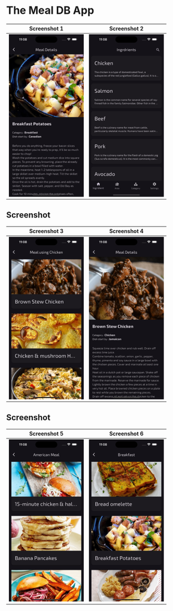 # The Meal DB App


| Screenshot 1 | Screenshot 2 |
|--------------|--------------|
| <img src="./screenshots/screenshot1.png" alt="Image 1" width="200"/> | <img src="./screenshots/screenshot2.png" alt="Image 2" width="200"/> |

## Screenshot

| Screenshot 3 | Screenshot 4 |
|--------------|--------------|
| <img src="./screenshots/screenshot3.png" alt="Image 3" width="200"/> | <img src="./screenshots/screenshot4.png" alt="Image 4" width="200"/> |

## Screenshot

| Screenshot 5 | Screenshot 6 |
|--------------|--------------|
| <img src="./screenshots/screenshot5.png" alt="Image 5" width="200"/> | <img src="./screenshots/screenshot6.png" alt="Image 6" width="200"/> |